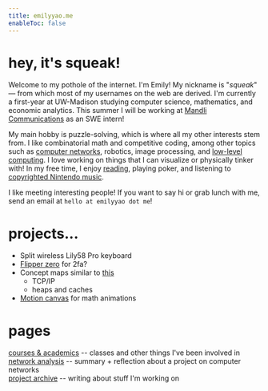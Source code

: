 ```yaml
---
title: emilyyao.me
enableToc: false
---
```


# hey, it's squeak!
Welcome to my pothole of the internet. I'm Emily! My nickname is "*squeak*" — from which most of my usernames on the web are derived. I'm currently a first-year at UW-Madison studying computer science, mathematics, and economic analytics. This summer I will be working at [Mandli Communications](https://www.mandli.com/) as an SWE intern!

My main hobby is puzzle-solving, which is where all my other interests stem from. I like combinatorial math and competitive coding, among other topics such as [computer networks](/ece537), robotics, image processing, and [low-level computing](https://store.steampowered.com/app/370360/TIS100/). I love working on things that I can visualize or physically tinker with! In my free time, I enjoy [reading](https://thebookerprizes.com/the-booker-library/books), playing poker, and listening to [copyrighted Nintendo music](https://youtu.be/HL9_xm5HwrE).

I like meeting interesting people! If you want to say hi or grab lunch with me, send an email at `hello at emilyyao dot me`!

# projects...
- Split wireless Lily58 Pro keyboard
- [Flipper zero](https://flipperzero.one/) for 2fa?
- Concept maps similar to [this](https://live.staticflickr.com/272/32264483720_c51bdde679_b.jpg)
    - TCP/IP
    - heaps and caches
- [Motion canvas](https://motioncanvas.io/) for math animations

# pages
[courses & academics](/academics) -- classes and other things I've been involved in  
[network analysis](/ece537) -- summary + reflection about a project on computer networks  
[project archive](/projects) -- writing about stuff I'm working on
